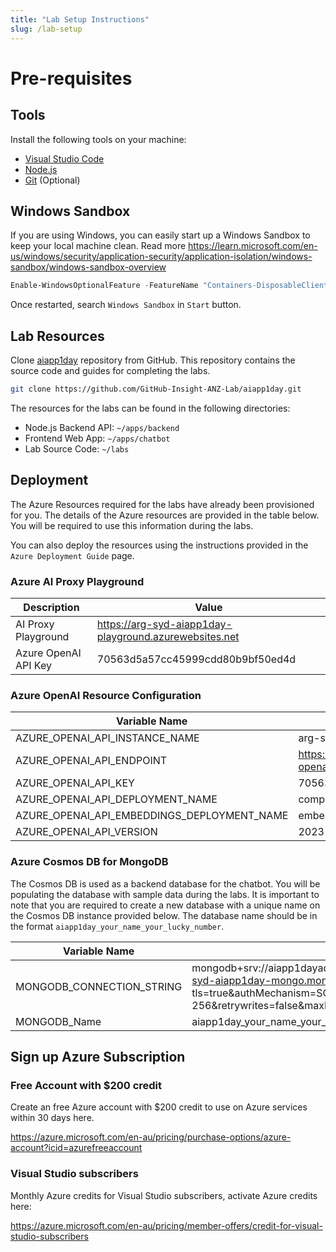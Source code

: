 ```yaml
---
title: "Lab Setup Instructions"
slug: /lab-setup
---
```


# Pre-requisites


## Tools

Install the following tools on your machine:
- [Visual Studio Code](https://code.visualstudio.com/download)
- [Node.js](https://nodejs.org/en/download/prebuilt-installer)
- [Git](https://git-scm.com/downloads) (Optional)

## Windows Sandbox

If you are using Windows, you can easily start up a Windows Sandbox to keep your local machine clean. Read more https://learn.microsoft.com/en-us/windows/security/application-security/application-isolation/windows-sandbox/windows-sandbox-overview

```powershell
Enable-WindowsOptionalFeature -FeatureName "Containers-DisposableClientVM" -All -Online
```

Once restarted, search `Windows Sandbox` in `Start` button. 


## Lab Resources

Clone [aiapp1day](https://github.com/GitHub-Insight-ANZ-Lab/aiapp1day) repository from GitHub. This repository contains the source code and guides for completing the labs.

   ```bash
   git clone https://github.com/GitHub-Insight-ANZ-Lab/aiapp1day.git
   ```

The resources for the labs can be found in the following directories:
- Node.js Backend API: `~/apps/backend`
- Frontend Web App: `~/apps/chatbot`
- Lab Source Code: `~/labs`

<!-- If you don't have git installed, you can download code as zip from https://github.com/GitHub-Insight-ANZ-Lab/aiapp1day
![alt text](images/gitrepo-zip.png) -->

## Deployment

The Azure Resources required for the labs have already been provisioned for you. The details of the Azure resources are provided in the table below. You will be required to use this information during the labs.

You can also deploy the resources using the instructions provided in the `Azure Deployment Guide` page.

### Azure AI Proxy Playground

| Description          | Value                                                  |
| -------------------- | ------------------------------------------------------ |
| AI Proxy Playground  | https://arg-syd-aiapp1day-playground.azurewebsites.net |
| Azure OpenAI API Key | 70563d5a57cc45999cdd80b9bf50ed4d                       |


### Azure OpenAI Resource Configuration

| Variable Name                               | Value                                             |
| ------------------------------------------- | ------------------------------------------------- |
| AZURE_OPENAI_API_INSTANCE_NAME              | arg-syd-aiapp1day-openai                          |
| AZURE_OPENAI_API_ENDPOINT                   | https://arg-syd-aiapp1day-openai.openai.azure.com |
| AZURE_OPENAI_API_KEY                        | 70563d5a57cc45999cdd80b9bf50ed4d                  |
| AZURE_OPENAI_API_DEPLOYMENT_NAME            | completions                                       |
| AZURE_OPENAI_API_EMBEDDINGS_DEPLOYMENT_NAME | embeddings                                        |
| AZURE_OPENAI_API_VERSION                    | 2023-09-01-preview                                |


### Azure Cosmos DB for MongoDB

The Cosmos DB is used as a backend database for the chatbot. You will be populating the database with sample data during the labs. It is important to note that you are required to create a new database with a unique name on the Cosmos DB instance provided below.
The database name should be in the format `aiapp1day_your_name_your_lucky_number`.

| Variable Name             | Value                                                                                                                                                                                                 |
| ------------------------- | ----------------------------------------------------------------------------------------------------------------------------------------------------------------------------------------------------- |
| MONGODB_CONNECTION_STRING | mongodb+srv://aiapp1dayadmin:Aiapp1daypassword123@arg-syd-aiapp1day-mongo.mongocluster.cosmos.azure.com/?tls=true&authMechanism=SCRAM-SHA-256&retrywrites=false&maxIdleTimeMS=120000&tlsInsecure=true |
| MONGODB_Name              | aiapp1day_your_name_your_lucky_number                                                                                                                                                                 |

## Sign up Azure Subscription

### Free Account with $200 credit
Create an free Azure account with $200 credit to use on Azure services within 30 days here. 

https://azure.microsoft.com/en-au/pricing/purchase-options/azure-account?icid=azurefreeaccount

### Visual Studio subscribers

Monthly Azure credits for Visual Studio subscribers, activate Azure credits here:

https://azure.microsoft.com/en-au/pricing/member-offers/credit-for-visual-studio-subscribers


